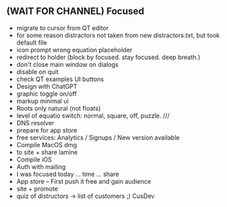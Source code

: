 ## (WAIT FOR CHANNEL) Focused
- migrate to cursor from QT editor
- for some reason distractors not taken from new distractors.txt, but took default file
- icon prompt wrong equation placeholder
- redirect to holder (block by focused. stay focused. deep breath.)
- don't close main window on dialogs
- disable on quit
- check QT examples UI buttons
- Design with ChatGPT
- graphic toggle on/off
- markup minimal ui
- Roots only natural (not floats)
- level of equatio switch: normal, square, off, puzzle.
///
- DNS resolver 
- prepare for app store
- free services: Analytics / Signups / New version available
- Compile MacOS dmg
- to site + share lamine
- Compile iOS
- Auth with mailing
- I was focused today ... time ... share
- App store – First push it free and gain audience
- site + promote
- quiz of distructors -> list of customers ;) CusDev